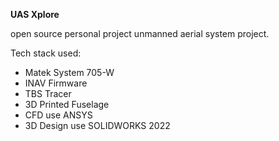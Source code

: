 **UAS Xplore** <br>

open source personal project unmanned aerial system project. <br>

Tech stack used:<br>

- Matek System 705-W <br>
- INAV Firmware <br>
- TBS Tracer<br>
- 3D Printed Fuselage<br>
- CFD use ANSYS<br>
- 3D Design use SOLIDWORKS 2022<br>
